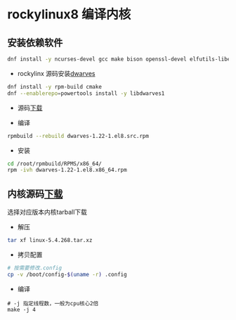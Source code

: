 # rockylinux8 编译内核

## 安装依赖软件
```bash
dnf install -y ncurses-devel gcc make bison openssl-devel elfutils-libelf-devel flex 
```

* rockylinx 源码安装[dwarves](https://developer.aliyun.com/packageSearch?word=dwarves) 

```bash
dnf install -y rpm-build cmake
dnf --enablerepo=powertools install -y libdwarves1
```

* 源码[下载](https://mirrors.aliyun.com/rockylinux/8.9/devel/source/tree/Packages/d/dwarves-1.22-1.el8.src.rpm?spm=a2c6h.13651111.0.0.7f152f70m7OUI2&file=dwarves-1.22-1.el8.src.rpm)

* 编译
```bash
rpmbuild --rebuild dwarves-1.22-1.el8.src.rpm 
```

* 安装
```bash
cd /root/rpmbuild/RPMS/x86_64/
rpm -ivh dwarves-1.22-1.el8.x86_64.rpm 
```

## 内核源码[下载](https://www.kernel.org/)

选择对应版本内核tarball下载

* 解压
```bash
tar xf linux-5.4.268.tar.xz 
```

* 拷贝配置
```bash
# 按需要修改.config
cp -v /boot/config-$(uname -r) .config
```

* 编译
```
# -j 指定线程数，一般为cpu核心2倍
make -j 4
```



